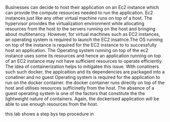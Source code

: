 Businesses can decide to host their application on an Ec2 instance which can provide the compute resources needed to run the application. 
Ec2 instances just like any other virtual machine runs on top of a host. The hypervisor provides the virtualization environment while allocating 
resources from the host to the servers running on the host and bringing about multitenancy. However, for virtual machines such as EC2 instances, an operating system is
required to launch the EC2 insatnce.The OS running on top of the instance is required for the EC2 instance to to successfully host an application.
The Operating system running on top of the ec2 instance uses some its resources and hence an application running on top of an EC2 instance may not have sufficient resources to
operate efficiently.
The idea of containerization helps to mitigatee this issue. With conatiners such such docker, the applcaition and its dependencies are packaged into a conatiner and no
guest Operating system is required for the application to run on the docker container. the docker container runs directly on top of the host and utilises resources sufficinetly
from the host. 
The absence of a guest operating system is one of the factors that constitute the the lightweight nature of containers. Again, the dockerised application will be able to use 
enough resources from the host.

this lab shows a step bys tep procedure in 
